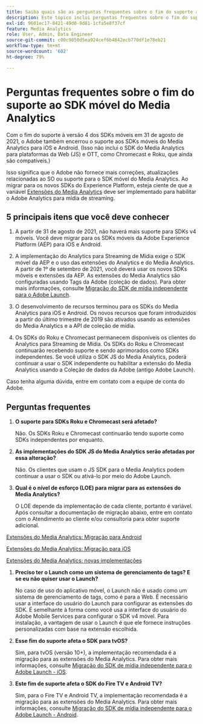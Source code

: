 ```yaml
---
title: Saiba quais são as perguntas frequentes sobre o fim do suporte ao SDK do Media Analytics
description: Este tópico inclui perguntas frequentes sobre o fim do suporte para SDKs do Media Analytics.
exl-id: 9601ec17-8421-49d0-9d81-1cfa5e8f37cf
feature: Media Analytics
role: User, Admin, Data Engineer
source-git-commit: c00c9850d5ea924cef6b4842ecb770df1e78eb21
workflow-type: tm+mt
source-wordcount: '602'
ht-degree: 79%

---
```


# Perguntas frequentes sobre o fim do suporte ao SDK móvel do Media Analytics

Com o fim do suporte à versão 4 dos SDKs móveis em 31 de agosto de 2021, o Adobe também encerrou o suporte aos SDKs móveis do Media Analytics para iOS e Android. (Isso não inclui o SDK do Media Analytics para plataformas da Web (JS) e OTT, como Chromecast e Roku, que ainda são compatíveis.)

Isso significa que o Adobe não fornece mais correções, atualizações relacionadas ao SO ou suporte para o SDK móvel do Media Analytics. Ao migrar para os novos SDKs do Experience Platform, esteja ciente de que a variável [Extensões do Media Analytics](https://developer.adobe.com/client-sdks/documentation/adobe-media-analytics/) deve ser implementado para habilitar o Adobe Analytics para mídia de streaming.


## 5 principais itens que você deve conhecer

1. A partir de 31 de agosto de 2021, não haverá mais suporte para SDKs v4 móveis. Você deve migrar para os SDKs móveis da Adobe Experience Platform (AEP) para iOS e Android.

1. A implementação do Analytics para Streaming de Mídia exige o SDK móvel da AEP e o uso das extensões do Analytics e do Media Analytics. A partir de 1º de setembro de 2021, você deverá usar os novos SDKs móveis e extensões da AEP.  As extensões do Media Analytics são configuradas usando Tags da Adobe (coleção de dados). Para obter mais informações, consulte [Migração do SDK de mídia independente para o Adobe Launch](/help/legacy/sdk-to-launch/sdk-to-launch-migration.md).

1. O desenvolvimento de recursos terminou para os SDKs do Media Analytics para iOS e Android. Os novos recursos que foram introduzidos a partir do último trimestre de 2019 são ativados usando as extensões do Media Analytics e a API de coleção de mídia.

1. Os SDKs do Roku e Chromecast permanecem disponíveis os clientes do Analytics para Streaming de Mídia. Os SDKs do Roku e Chromecast continuarão recebendo suporte e sendo aprimorados como SDKs independentes. Se você utiliza o SDK JS do Media Analytics, poderá continuar a usar o SDK independente ou habilitar a extensão do Media Analytics usando a Coleção de dados da Adobe (antigo Adobe Launch).

Caso tenha alguma dúvida, entre em contato com a equipe de conta do Adobe.

## Perguntas frequentes

1. **O suporte para SDKs Roku e Chromecast será afetado? &#x200B;**

   Não.  Os SDKs Roku e Chromecast continuarão tendo suporte como SDKs independentes por enquanto.

1. **As implementações do SDK JS do Media Analytics serão afetadas por essa alteração? &#x200B;**

   Não.  Os clientes que usam o JS SDK para o Media Analytics podem continuar a usar o SDK ou ativá-lo por meio do Adobe Launch.
&#x200B;
1. **Qual é o nível de esforço (LOE) para migrar para as extensões do Media Analytics? &#x200B;**

   O LOE depende da implementação de cada cliente, portanto é variável.  Após consultar a documentação de migração abaixo, entre em contato com o Atendimento ao cliente e/ou consultoria para obter suporte adicional.

[Extensões do Media Analytics: Migração para Android](/help/legacy/sdk-to-launch/sdk-to-launch-migration-platforms/sdk-to-launch-migration-android.md)

[Extensões do Media Analytics: Migração para iOS](/help/legacy/sdk-to-launch/sdk-to-launch-migration-platforms/sdk-to-launch-migration-ios.md)

   [Extensões do Media Analytics: novas implementações](https://developer.adobe.com/client-sdks/documentation/adobe-media-analytics/)

1. **Preciso ter o Launch como um sistema de gerenciamento de tags? E se eu não quiser usar o Launch?**

   No caso de uso do aplicativo móvel, o Launch não é usado como um sistema de gerenciamento de tags, como é para a Web. É necessário usar a interface do usuário do Launch para configurar as extensões do SDK. É semelhante à forma como você usa a interface do usuário do Adobe Mobile Services para configurar o SDK v4 móvel. Para instalação, a vantagem de usar o Launch é que ele fornece instruções personalizadas com base na extensão escolhida.

1. **Esse fim do suporte afeta o SDK para tvOS?**

   Sim, para tvOS (versão 10+), a implementação recomendada é a migração para as extensões do Media Analytics. Para obter mais informações, consulte [Migração do SDK de mídia independente para o Adobe Launch - iOS](/help/legacy/sdk-to-launch/sdk-to-launch-migration-platforms/sdk-to-launch-migration-ios.md).

1. **Este fim de suporte afeta o SDK do Fire TV e Android TV?**

   Sim, para o Fire TV e Android TV, a implementação recomendada é a migração para as extensões do Media Analytics. Para obter mais informações, consulte [Migração do SDK de mídia independente para o Adobe Launch - Android](/help/legacy/sdk-to-launch/sdk-to-launch-migration-platforms/sdk-to-launch-migration-android.md).
